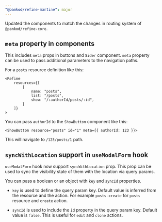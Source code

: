 ```yaml
---
"@pankod/refine-mantine": major
---
```


Updated the components to match the changes in routing system of `@pankod/refine-core`.

## `meta` property in components

This includes `meta` props in buttons and `Sider` component. `meta` property can be used to pass additional parameters to the navigation paths.

For a `posts` resource definition like this:

```tsx
<Refine
    resources={[
        {
            name: "posts",
            list: "/posts",
            show: "/:authorId/posts/:id",
        }
    ]}
>
```

You can pass `authorId` to the `ShowButton` component like this:

```tsx
<ShowButton resource="posts" id="1" meta={{ authorId: 123 }}>
```

This will navigate to `/123/posts/1` path.

## `syncWithLocation` support in `useModalForm` hook

`useModalForm` hook now support `syncWithLocation` prop. This prop can be used to sync the visibility state of them with the location via query params. 

You can pass a boolean or an object with `key` and `syncId` properties.

- `key` is used to define the query param key. Default value is inferred from the resource and the action. For example `posts-create` for `posts` resource and `create` action.

- `syncId` is used to include the `id` property in the query param key. Default value is `false`. This is useful for `edit` and `clone` actions.
